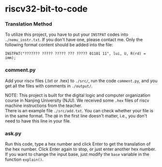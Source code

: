# riscv32-bit-to-code
### Translation Method
To utilize this project, you have to put your `INSTPAT` codes into `./nemu_instr.txt`. If you don't have one, please contact me.
Only the following format content should be added into the file:
```
INSTPAT("??????? ????? ????? ??? ????? 01101 11", lui, U, R(rd) = imm);
```
### comment.py
Add your riscv files (.txt or .hex) to `./src/`, run the code `comment.py`, and you get all the files with comments in `./output/`.

NOTE: This project is built for the digital logic and computer organization course in Nanjing University (NJU). We received some `.hex` files of riscv machine instructions from the teacher.\
There is an example file `./src/add.txt`. You can check whether your file is in the same format. The `@0` in the first line doesn't matter, i.e., you don't need to have this line in your file.

### ask.py
Run this code, type a hex number and click Enter to get the translation of the hex number. Click Enter again to stop, or just enter another hex number.
If you want to change the input base, just modify the `base` variable in the function `explain()`.
